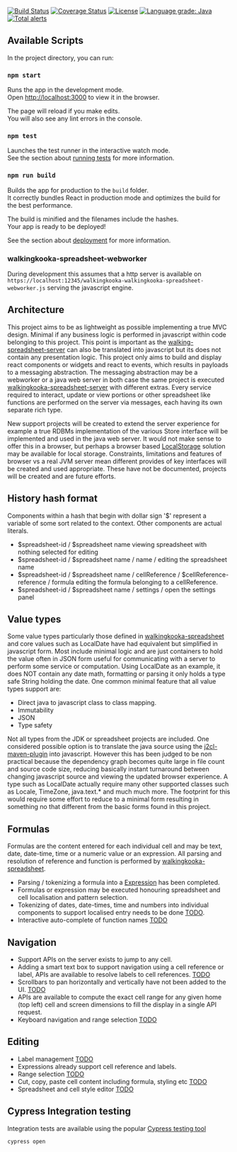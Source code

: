 [![Build Status](https://travis-ci.com/mP1/walkingkooka-spreadsheet-react.svg?branch=master)](https://travis-ci.com/mP1/walkingkooka-spreadsheet-react.svg?branch=master)
[![Coverage Status](https://coveralls.io/repos/github/mP1/walkingkooka-spreadsheet-react/badge.svg?branch=master)](https://coveralls.io/repos/github/mP1/walkingkooka-spreadsheet-react?branch=master)
[![License](https://img.shields.io/badge/License-Apache%202.0-blue.svg)](https://opensource.org/licenses/Apache-2.0)
[![Language grade: Java](https://img.shields.io/lgtm/grade/java/g/mP1/walkingkooka-spreadsheet-react.svg?logo=lgtm&logoWidth=18)](https://lgtm.com/projects/g/mP1/walkingkooka-spreadsheet-react/context:java)
[![Total alerts](https://img.shields.io/lgtm/alerts/g/mP1/walkingkooka-spreadsheet-react.svg?logo=lgtm&logoWidth=18)](https://lgtm.com/projects/g/mP1/walkingkooka-spreadsheet-react/alerts/)



## Available Scripts

In the project directory, you can run:

### `npm start`

Runs the app in the development mode.<br />
Open [http://localhost:3000](http://localhost:3000) to view it in the browser.

The page will reload if you make edits.<br />
You will also see any lint errors in the console.

### `npm test`

Launches the test runner in the interactive watch mode.<br />
See the section about [running tests](https://facebook.github.io/create-react-app/docs/running-tests) for more information.

### `npm run build`

Builds the app for production to the `build` folder.<br />
It correctly bundles React in production mode and optimizes the build for the best performance.

The build is minified and the filenames include the hashes.<br />
Your app is ready to be deployed!

See the section about [deployment](https://facebook.github.io/create-react-app/docs/deployment) for more information.


### walkingkooka-spreadsheet-webworker

During development this assumes that a http server is available on `https://localhost:12345/walkingkooka-walkingkooka-spreadsheet-webworker.js`
serving the javascript engine.



## Architecture
This project aims to be as lightweight as possible implementing a true MVC design. Minimal if any business logic is performed 
in javascript within code belonging to this project. This point is important as the [walking-spreadsheet-server](https://github.com/mP1/walkingkooka-spreadsheet-server) 
can also be translated into javascript but its does not contain any presentation logic. This project only aims to build
and display react components or widgets and react to events, which results in payloads to a messaging abstraction. The
messaging abstraction may be a webworker or a java web server in both case the same project is executed [walkingkooka-spreadsheet-server](https://github.com/mP1/walkingkooka-spreadsheet-server)
with different extras. Every service required to interact, update or view portions or other spreadsheet like functions
are performed on the server via messages, each having its own separate rich type.

New support projects will be created to extend the server experience for example a true RDBMs implementation of the various
Store interface will be implemented and used in the java web server. It would not make sense to offer this in a browser,
but perhaps a browser based [LocalStorage](https://developer.mozilla.org/en-US/docs/Web/API/Window/localStorage) solution
may be available for local storage. Constraints, limitations and features of browser vs a real JVM server mean different provides of key interfaces will be 
created and used appropriate. These have not be documented, projects will be created and are future efforts.



## History hash format

Components within a hash that begin with dollar sign '$' represent a variable of some sort related to the context. Other
components are actual literals.

- $spreadsheet-id / $spreadsheet name  viewing spreadsheet with nothing selected for editing
- $spreadsheet-id / $spreadsheet name / name / editing the spreadsheet name
- $spreadsheet-id / $spreadsheet name / cellReference / $cellReference-reference / formula  editing the formula belonging to a cellReference. 
- $spreadsheet-id / $spreadsheet name / settings / open the settings panel



## Value types

Some value types particularly those defined in [walkingkooka-spreadsheet](https://github.com/mP1/walkingkooka-spreadsheet) and core values 
such as LocalDate have had equivalent but simplified in javascript form. Most include minimal logic and are just containers
to hold the value often in JSON form useful for communicating with a server to perform some service or computation. Using
LocalDate as an example, it does NOT contain any date math, formatting or parsing it only holds a type safe String holding the date.
One common minimal feature that all value types support are:

- Direct java to javascript class to class mapping.
- Immutability
- JSON
- Type safety

Not all types from the JDK or spreadsheet projects are included. One considered possible option is to translate the java 
source using the [j2cl-maven-plugin](https://github.com/mP1/j2cl-maven-plugin) into javascript. However this has been
judged to be non practical because the dependency graph becomes quite large in file count and source code size, reducing
basically instant turnaround between changing javascript source and viewing the updated browser experience. A type such
as LocalDate actually require many other supported classes such as Locale, TimeZone, java.text.* and much much more. The 
footprint for this would require some effort to reduce to a minimal form resulting in something no that different from the
basic forms found in this project.



## Formulas

Formulas are the content entered for each individual cell and may be text, date, date-time, time or a numeric value or an expression.
All parsing and resolution of reference and function is performed by [walkingkooka-spreadsheet](https://github.com/mP1/walkingkooka-spreadsheet).

- Parsing / tokenizing a formula into a [Expression](https://github.com/mP1/walkingkooka-tree/tree/master/src/main/java/walkingkooka/tree/expression) has been completed.
- Formulas or expression may be executed honouring spreadsheet and cell localisation and pattern selection.  
- Tokenizing of dates, date-times, time and numbers into individual components to support localised entry needs to be done [TODO](https://github.com/mP1/walkingkooka-spreadsheet/issues).
- Interactive auto-complete of function names [TODO](https://github.com/mP1/walkingkooka-spreadsheet-react/issues/556)



## Navigation

- Support APIs on the server exists to jump to any cell.
- Adding a smart text box to support navigation using a cell reference or label, APIs are available to resolve labels to cell references. [TODO](https://github.com/mP1/walkingkooka-spreadsheet-react/issues/557)
- Scrollbars to pan horizontally and vertically have not been added to the UI. [TODO](https://github.com/mP1/walkingkooka-spreadsheet-react/issues/324)
- APIs are available to compute the exact cell range for any given home (top left) cell and screen dimensions to fill the display in a single API request.
- Keyboard navigation and range selection [TODO](https://github.com/mP1/walkingkooka-spreadsheet-react/issues/315)



## Editing

- Label management [TODO](https://github.com/mP1/walkingkooka-spreadsheet-react/issues/560)
- Expressions already support cell reference and labels.
- Range selection [TODO](https://github.com/mP1/walkingkooka-spreadsheet-react/issues/561)
- Cut, copy, paste cell content including formula, styling etc [TODO](https://github.com/mP1/walkingkooka-spreadsheet-react/issues/562)
- Spreadsheet and cell style editor [TODO](https://github.com/mP1/walkingkooka-spreadsheet-react/issues/563)



## Cypress Integration testing

Integration tests are available using the popular [Cypress testing tool](https://www.cypress.io/)

```bash
cypress open
```
